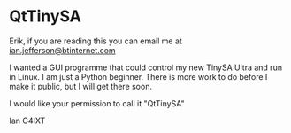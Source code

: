 # QtTinySA
 
Erik, if you are reading this you can email me at ian.jefferson@btinternet.com

I wanted a GUI programme that could control my new TinySA Ultra and run in Linux.  I am just a Python beginner.  There is more work to do before I make it public, but I will get there soon.

I would like your permission to call it "QtTinySA"

Ian G4IXT
